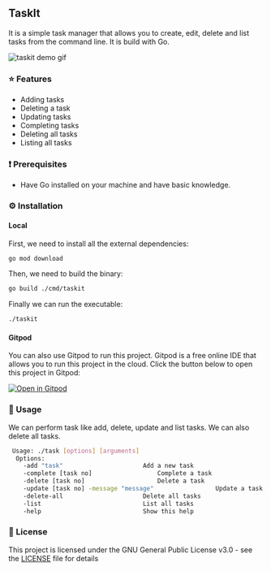 ## TaskIt

It is a simple task manager that allows you to create, edit, delete and list tasks from the command line. It is build with Go.

![taskit demo gif](https://user-images.githubusercontent.com/51878265/223354705-ca2fa9c9-b054-450e-9a0b-60751c3f8ee1.gif)


### ⭐️ Features

- Adding tasks
- Deleting a task 
- Updating tasks
- Completing tasks
- Deleting all tasks
- Listing all tasks

### ❗️ Prerequisites

- Have Go installed on your machine and have basic knowledge.

### ⚙️ Installation

#### Local

First, we need to install all the external dependencies:

```bash
go mod download
```

Then, we need to build the binary:

```bash
go build ./cmd/taskit
```

Finally we can run the executable:

```bash
./taskit
```

#### Gitpod

You can also use Gitpod to run this project. Gitpod is a free online IDE that allows you to run this project in the cloud. Click the button below to open this project in Gitpod:

[![Open in Gitpod](https://gitpod.io/button/open-in-gitpod.svg)](https://gitpod.io/#https://github.com/Pradumnasaraf/TaskIt)

### 📝 Usage

We can perform task like add, delete, update and list tasks. We can also delete all tasks.

```bash
 Usage: ./task [options] [arguments]
  Options:
	-add "task"					     Add a new task
	-complete [task no]				     Complete a task
	-delete [task no]				     Delete a task
	-update [task no] -message "message"	             Update a task
	-delete-all					     Delete all tasks
	-list						     List all tasks
	-help						     Show this help
```

### 📜 License

This project is licensed under the GNU General Public License v3.0 - see the [LICENSE](LICENSE) file for details
